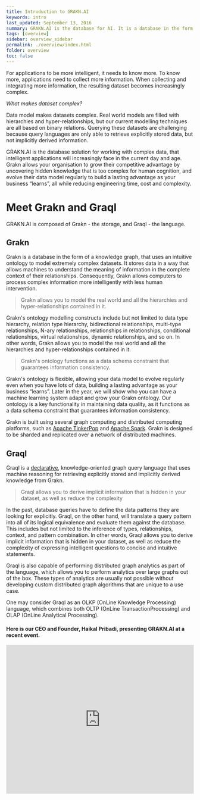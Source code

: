 ```yaml
---
title: Introduction to GRAKN.AI
keywords: intro
last_updated: September 13, 2016
summary: GRAKN.AI is the database for AI. It is a database in the form of a knowledge graph that uses machine reasoning to simplify data processing challenges for AI applications.
tags: [overview]
sidebar: overview_sidebar
permalink: ./overview/index.html
folder: overview
toc: false
---
```


For applications to be more intelligent, it needs to know more. To know more, applications need to collect more information. When collecting and integrating more information, the resulting dataset becomes increasingly complex.

*What makes dataset complex?*

Data model makes datasets complex.  Real world models are filled with hierarchies and hyper-relationships, but our current modelling techniques are all based on binary relations. Querying these datasets are challenging because query languages are only able to retrieve explicitly stored data, but not implicitly derived information.

GRAKN.AI is the database solution for working with complex data, that intelligent applications will increasingly face in the current day and age. Grakn allows your organisation to grow their competitive advantage by uncovering hidden knowledge that is too complex for human cognition, and evolve their data model regularly to build a lasting advantage as your business “learns”, all while reducing engineering time, cost and complexity.

# Meet Grakn and Graql
GRAKN.AI is composed of Grakn - the storage, and Graql - the language.

## Grakn

Grakn is a database in the form of a knowledge graph, that uses an intuitive ontology to model extremely complex datasets. It stores data in a way that allows machines to understand the meaning of information in the complete context of their relationships. Consequently, Grakn allows computers to process complex information more intelligently with less human intervention.

> Grakn allows you to model the real world and all the hierarchies and hyper-relationships contained in it.

Grakn's ontology modelling constructs include but not limited to data type hierarchy, relation type hierarchy, bidirectional relationships, multi-type relationships, N-ary relationships, relationships in relationships, conditional relationships, virtual relationships, dynamic relationships, and so on. In other words, Grakn allows you to model the real world and all the hierarchies and hyper-relationships contained in it.

> Grakn's ontology functions as a data schema constraint that guarantees information consistency.

Grakn's ontology is flexible, allowing your data model to evolve regularly even when you have lots of data, building a lasting advantage as your business “learns”. Later in the year, we will show who you can have a machine learning system adapt and grow your Grakn ontology. Our ontology is a key functionality in maintaining data quality, as it functions as a data schema constraint that guarantees information consistency.

Grakn is built using several graph computing and distributed computing platforms, such as [Apache TinkerPop](https://tinkerpop.apache.org/) and [Apache Spark](http://spark.apache.org/). Grakn is designed to be sharded and replicated over a network of distributed machines.

## Graql

Graql is a [declarative](https://en.wikipedia.org/wiki/Declarative_programming), knowledge-oriented graph query language that uses machine reasoning for retrieving explicitly stored and implicitly derived knowledge from Grakn.

> Graql allows you to derive implicit information that is hidden in your dataset, as well as reduce the complexity

In the past, database queries have to define the data patterns they are looking for explicitly. Graql, on the other hand, will translate a query pattern into all of its logical equivalence and evaluate them against the database. This includes but not limited to the inference of types, relationships, context, and pattern combination. In other words, Graql allows you to derive implicit information that is hidden in your dataset, as well as reduce the complexity of expressing intelligent questions to concise and intuitive statements.

Graql is also capable of performing distributed graph analytics as part of the language, which allows you to perform analytics over large graphs out of the box. These types of analytics are usually not possible without developing custom distributed graph algorithms that are unique to a use case.

One may consider Graql as an OLKP (OnLine Knowledge Processing) language, which combines both OLTP (OnLine TransactionProcessing) and OLAP (OnLine Analytical Processing).

####  Here is our CEO and Founder, Haikal Pribadi, presenting GRAKN.AI at a recent event.

<iframe style="width: 100%; height: 400px" src="https://www.youtube.com/embed/OeFrudRlXAM?list=PLDaQNzoeb9L7UZDPq7z1Gd2Rc0m_oeSDQ" frameborder="0" allowfullscreen></iframe>
